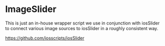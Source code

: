 ImageSlider
===========

This is just an in-house wrapper script we use in conjunction with iosSlider
to connect various image sources to iosSlider in a roughly consistent
way.

https://github.com/iosscripts/iosSlider
